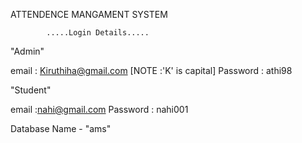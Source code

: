 ATTENDENCE MANGAMENT SYSTEM

            .....Login Details.....
"Admin"

email : Kiruthiha@gmail.com    [NOTE :'K' is capital]
Password : athi98

"Student"

email :nahi@gmail.com
Password : nahi001

Database Name - "ams"

